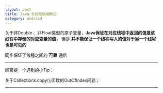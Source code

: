 ```yaml
---
layout: post
title: Java 多线程使用模式
category: android
---
```


关于非Double 、非Float类型的原子变量，**Java保证在对应线程中返回的值是该线程中存储的对应变量的值，** 但是  **并不能保证一个线程写入的值对于另一个线程也是可见的** 

同步保证了线程之间的 **可靠** 通信

















---

顺带提一个遇到的小Tip：

关于Collections.copy();函数的OutOfIndex问题； 


---

